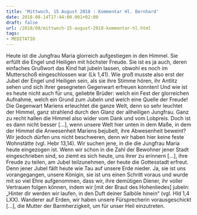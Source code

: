 ```yaml
---
title: 'Mittwoch, 15 August 2018 : Kommentar Hl. Bernhard'
date: 2018-08-14T17:44:00.001+02:00
draft: false
url: /2018/08/mittwoch-15-august-2018-kommentar-hl.html
tags: 
- MEDITATIO
---
```


Heute ist die Jungfrau Maria glorreich aufgestiegen in den Himmel. Sie erfüllt die Engel und Heiligen mit höchster Freude. Sie ist es ja auch, deren einfaches Grußwort das Kind hat jubeln lassen, obwohl es noch im Mutterschoß eingeschlossen war (Lk 1,41). Wie groß musste also erst der Jubel der Engel und Heiligen sein, als sie ihre Stimme hören, ihr Antlitz sehen und sich ihrer gesegneten Gegenwart erfreuen konnten! Und wie ist es heute nicht auch für uns, geliebte Brüder: welch ein Fest der glorreichen Aufnahme, welch ein Grund zum Jubeln und welch eine Quelle der Freude! Die Gegenwart Mariens erleuchtet die ganze Welt, denn so sehr leuchtet der Himmel, ganz strahlend durch den Glanz der allheiligen Jungfrau. Ganz zu recht hallen die Himmel also wider vom Dank und vom Lobpreis. Doch ist es dann nicht besser \[...\], wenn unsere Welt hier unten in dem Maße, in dem der Himmel die Anwesenheit Mariens bejubelt, ihre Abwesenheit beweint? Wir jedoch dürfen uns nicht beschweren, denn wir haben hier keine feste Wohnstätte (vgl. Hebr 13,14). Wir suchen jene, in die die Jungfrau Maria heute eingezogen ist. Wenn wir schon in die Zahl der Bewohner jener Stadt eingeschrieben sind, so ziemt es sich heute, uns ihrer zu erinnern \[...\], ihre Freude zu teilen, am Jubel teilzunehmen, der heute die Gottesstadt erfreut. Denn jener Jubel fällt heute wie Tau auf unsere Erde nieder. Ja, sie ist uns vorangegangen, unsere Königin, sie ist uns einen Schritt voraus und wurde mit so viel Ehre aufgenommen, dass wir, ihre demütigen Diener, ihr voller Vertrauen folgen können, indem wir \[mit der Braut des Hohenliedes\] jubeln: „Hinter dir werden wir laufen, in den Duft deiner Salböle hinein“ (vgl. Hld 1,4 LXX). Wanderer auf Erden, wir haben unsere Fürsprecherin vorausgeschickt \[...\], die Mutter der Barmherzigkeit, um für unser Heil einzutreten.
